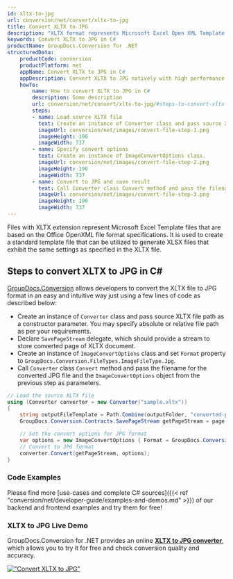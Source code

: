 ```yaml
---
id: xltx-to-jpg
url: conversion/net/convert/xltx-to-jpg
title: Convert XLTX to JPG
description: "XLTX format represents Microsoft Excel Open XML Template with .xltx extension. Learn how to convert XLTX to JPG file programmatically in C# language using GroupDocs.Conversion for .NET library."
keywords: Convert XLTX to JPG in C#
productName: GroupDocs.Conversion for .NET
structuredData:
    productCode: conversion
    productPlatform: net
    appName: Convert XLTX to JPG in C#
    appDescription: Convert XLTX to JPG natively with high performance using C# language and server side GroupDocs.Conversion for .NET APIs, without the use of any software like Microsoft or Open Office.
    howTo:
        name: How to convert XLTX to JPG in C# 
        description: Some description
        url: conversion/net/convert/xltx-to-jpg/#steps-to-convert-xltx-to-jpg-in-c
        steps:
        - name: Load source XLTX file 
          text: Create an instance of Converter class and pass source XLTX file path as a constructor parameter. You may specify absolute or relative file path as per your requirements. 
          imageUrl: conversion/net/images/convert-file-step-1.png
          imageHeight: 196
          imageWidth: 737
        - name: Specify convert options 
          text: Create an instance of ImageConvertOptions class.
          imageUrl: conversion/net/images/convert-file-step-2.png
          imageHeight: 196
          imageWidth: 737
        - name: Convert to JPG and save result 
          text: Call Converter class Convert method and pass the filename for the converted HTML file and the ImageConvertOptions object from the previous step as parameters.
          imageUrl: conversion/net/images/convert-file-step-3.png
          imageHeight: 196
          imageWidth: 737
---
```


Files with XLTX extension represent Microsoft Excel Template files that are based on the Office OpenXML file format specifications. It is used to create a standard template file that can be utilized to generate XLSX files that exhibit the same settings as specified in the XLTX file.

## Steps to convert XLTX to JPG in C#

[GroupDocs.Conversion](https://products.groupdocs.com/conversion/net) allows developers to convert the XLTX file to JPG format in an easy and intuitive way just using a few lines of code as described below:

* Create an instance of `Converter` class and pass source XLTX file path as a constructor parameter. You may specify absolute or relative file path as per your requirements. 
* Declare `SavePageStream` delegate, which should provide a stream to store converted page of XLTX document.
* Create an instance of `ImageConvertOptions` class and set `Format` property to `GroupDocs.Conversion.FileTypes.ImageFileType.Jpg`.
* Call `Converter` class `Convert` method and pass the filename for the converted JPG file and the `ImageConvertOptions` object from the previous step as parameters.

```csharp
// Load the source XLTX file
using (Converter converter = new Converter("sample.xltx"))
{
    string outputFileTemplate = Path.Combine(outputFolder, "converted-page-{0}.jpg");
    GroupDocs.Conversion.Contracts.SavePageStream getPageStream = page => new FileStream(string.Format(outputFileTemplate, page), FileMode.Create);

    // Set the convert options for JPG format
    var options = new ImageConvertOptions { Format = GroupDocs.Conversion.FileTypes.ImageFileType.Jpg };   
    // Convert to JPG format
    converter.Convert(getPageStream, options);
}
```

### Code Examples

Please find more [use-cases and complete C# sources]({{< ref "conversion/net/developer-guide/examples-and-demos.md" >}}) of our backend and frontend examples and try them for free!

### XLTX to JPG Live Demo

GroupDocs.Conversion for .NET provides an online [**XLTX to JPG converter**](https://products.groupdocs.app/conversion/xltx-to-jpg), which allows you to try it for free and check conversion quality and accuracy.

[!["Convert XLTX to JPG"](conversion/net/images/convert-to-jpg/convert-xltx-to-jpg.png)](https://products.groupdocs.app/conversion/xltx-to-jpg)
